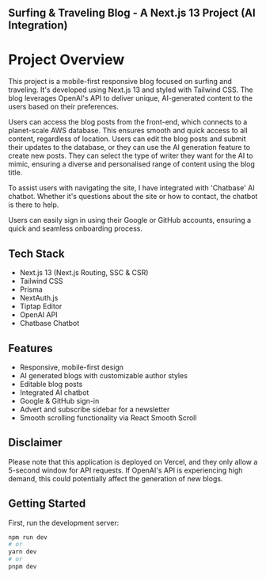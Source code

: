 ## Surfing & Traveling Blog - A Next.js 13 Project (AI Integration)

# Project Overview

This project is a mobile-first responsive blog focused on surfing and traveling. It's developed using Next.js 13 and styled with Tailwind CSS. The blog leverages OpenAI's API to deliver unique, AI-generated content to the users based on their preferences.

Users can access the blog posts from the front-end, which connects to a planet-scale AWS database. This ensures smooth and quick access to all content, regardless of location. Users can edit the blog posts and submit their updates to the database, or they can use the AI generation feature to create new posts. They can select the type of writer they want for the AI to mimic, ensuring a diverse and personalised range of content using the blog title.

To assist users with navigating the site, I have integrated with 'Chatbase' AI chatbot. Whether it's questions about the site or how to contact, the chatbot is there to help.

Users can easily sign in using their Google or GitHub accounts, ensuring a quick and seamless onboarding process.

## Tech Stack

- Next.js 13 (Next.js Routing, SSC & CSR)
- Tailwind CSS
- Prisma
- NextAuth.js
- Tiptap Editor
- OpenAI API
- Chatbase Chatbot

## Features

- Responsive, mobile-first design
- AI generated blogs with customizable author styles
- Editable blog posts
- Integrated AI chatbot
- Google & GitHub sign-in
- Advert and subscribe sidebar for a newsletter
- Smooth scrolling functionality via React Smooth Scroll

## Disclaimer

Please note that this application is deployed on Vercel, and they only allow a 5-second window for API requests. If OpenAI's API is experiencing high demand, this could potentially affect the generation of new blogs.

## Getting Started

First, run the development server:

```bash
npm run dev
# or
yarn dev
# or
pnpm dev
```
